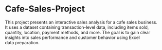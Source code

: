 # Cafe-Sales-Project
This project presents an interactive sales analysis for a cafe sales business. It uses a dataset containing transaction-level data, including items sold, quantity, location, payment methods, and more. The goal is to gain clear insights into sales performance and customer behavior using Excel data preparation.
